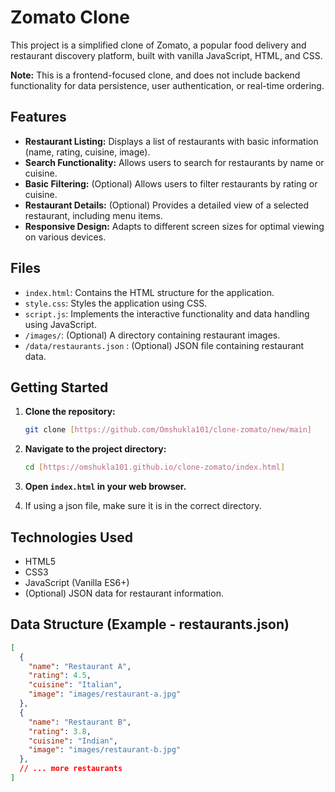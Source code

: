 # Zomato Clone

This project is a simplified clone of Zomato, a popular food delivery and restaurant discovery platform, built with vanilla JavaScript, HTML, and CSS.

**Note:** This is a frontend-focused clone, and does not include backend functionality for data persistence, user authentication, or real-time ordering.

## Features

* **Restaurant Listing:** Displays a list of restaurants with basic information (name, rating, cuisine, image).
* **Search Functionality:** Allows users to search for restaurants by name or cuisine.
* **Basic Filtering:** (Optional) Allows users to filter restaurants by rating or cuisine.
* **Restaurant Details:** (Optional) Provides a detailed view of a selected restaurant, including menu items.
* **Responsive Design:** Adapts to different screen sizes for optimal viewing on various devices.

## Files

* `index.html`: Contains the HTML structure for the application.
* `style.css`: Styles the application using CSS.
* `script.js`: Implements the interactive functionality and data handling using JavaScript.
* `/images/`: (Optional) A directory containing restaurant images.
* `/data/restaurants.json` : (Optional) JSON file containing restaurant data.

## Getting Started

1.  **Clone the repository:**

    ```bash
    git clone [https://github.com/Omshukla101/clone-zomato/new/main]
    ```

2.  **Navigate to the project directory:**

    ```bash
    cd [https://omshukla101.github.io/clone-zomato/index.html]
    ```

3.  **Open `index.html` in your web browser.**

4.  If using a json file, make sure it is in the correct directory.

## Technologies Used

* HTML5
* CSS3
* JavaScript (Vanilla ES6+)
* (Optional) JSON data for restaurant information.

## Data Structure (Example - restaurants.json)

```json
[
  {
    "name": "Restaurant A",
    "rating": 4.5,
    "cuisine": "Italian",
    "image": "images/restaurant-a.jpg"
  },
  {
    "name": "Restaurant B",
    "rating": 3.8,
    "cuisine": "Indian",
    "image": "images/restaurant-b.jpg"
  },
  // ... more restaurants
]
